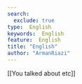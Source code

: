 ```yaml
---
search:
  exclude: true
type:  English
keywords:  English
feature:  English
title: "English"
author: "ArmanRiazi"
---
```


[[You talked about etc]]